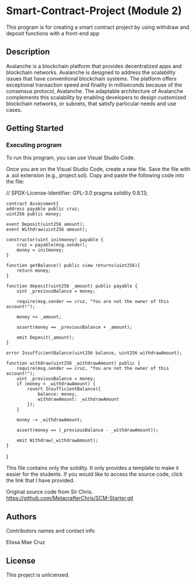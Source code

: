 # Smart-Contract-Project (Module 2)

This program is for creating a smart contract project by using withdraw and deposit functions with a front-end app

## Description

Avalanche is a blockchain platform that provides decentralized apps and blockchain networks. Avalanche is designed to address the scalability issues that have conventional blockchain systems. The platform offers exceptional transaction speed and finality in milliseconds because of the consensus protocol, Avalanche. The adaptable architecture of Avalanche complements this scalability by enabling developers to design customized blockchain networks, or subnets, that satisfy particular needs and use cases. 

## Getting Started

### Executing program

To run this program, you can use Visual Studio Code. 

Once you are on the Visual Studio Code, create a new file. Save the file with a .sol extension (e.g., project.sol). Copy and paste the following code into the file:

// SPDX-License-Identifier: GPL-3.0
pragma solidity 0.8.13;

    contract Assessment{
    address payable public cruz;
    uint256 public money;

    event Deposit(uint256 amount);
    event Withdraw(uint256 amount);

    constructor(uint initmoney) payable {
        cruz = payable(msg.sender);
        money = initmoney;
    }

    function getBalance() public view returns(uint256){
        return money;
    }

    function deposit(uint256 _amount) public payable {
        uint _previousBalance = money;

        require(msg.sender == cruz, "You are not the owner of this account!");

        money += _amount;

        assert(money == _previousBalance + _amount);

        emit Deposit(_amount);
    }

    error InsufficientBalance(uint256 balance, uint256 withdrawAmount);

    function withdraw(uint256 _withdrawAmount) public {
        require(msg.sender == cruz, "You are not the owner of this account!");
        uint _previousBalance = money;
        if (money < _withdrawAmount) {
            revert InsufficientBalance({
                balance: money,
                withdrawAmount: _withdrawAmount
            });
        }

        money -= _withdrawAmount;

        assert(money == (_previousBalance - _withdrawAmount));

        emit Withdraw(_withdrawAmount);
    }
}


This file contains only the solidity. It only provides a template to make it easier for the students. If you would like to access the source code, click the link that I have provided.

Original source code from Sir Chris.
https://github.com/MetacrafterChris/SCM-Starter.git

## Authors

Contributors names and contact info

Elissa Mae Cruz


## License

This project is unlicensed.
